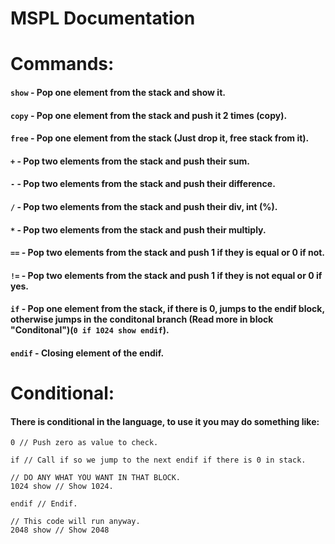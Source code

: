 # MSPL Documentation

# Commands:
#### `show` - Pop one element from the stack and show it.
#### `copy` - Pop one element from the stack and push it 2 times (copy).
#### `free` - Pop one element from the stack (Just drop it, free stack from it).
#### `+` - Pop two elements from the stack and push their sum.
#### `-` - Pop two elements from the stack and push their difference.
#### `/` - Pop two elements from the stack and push their div, int (%).
#### `*` - Pop two elements from the stack and push their multiply.
#### `==` - Pop two elements from the stack and push 1 if they is equal or 0 if not.
#### `!=` - Pop two elements from the stack and push 1 if they is not equal or 0 if yes.
#### `if` - Pop one element from the stack, if there is 0, jumps to the endif block, otherwise jumps in the conditonal branch (Read more in block "Conditonal")(`0 if 1024 show endif`).
#### `endif` - Closing element of the endif.

# Conditional:
#### There is conditional in the language, to use it you may do something like:
```
0 // Push zero as value to check.

if // Call if so we jump to the next endif if there is 0 in stack.

// DO ANY WHAT YOU WANT IN THAT BLOCK.
1024 show // Show 1024.

endif // Endif.

// This code will run anyway.
2048 show // Show 2048
```
